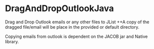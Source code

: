 # DragAndDropOutlookJava
Drag and Drop Outlook emails or any other files to JList
++A copy of the dragged file/email will be place in the provided or default directory.

Copying emails from outlook is dependent on the JACOB jar and Native library.
